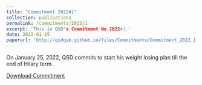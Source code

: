```yaml
---
title: "Commitment 2022#1"
collection: publications
permalink: /commitments/2022/1
excerpt: 'This is QSD's Commitment No.2022#1.'
date: 2022-01-25
paperurl: 'http://qsdqsb.github.io/files/Commitments/Commitment_2022_1.pdf'
---
```


On January 25, 2022, QSD commits to start his weight losing plan till the end of Hilary term.

[Download Commitment](http://qsdqsb.github.io/files/Commitments/Commitment_2022_1.pdf)
